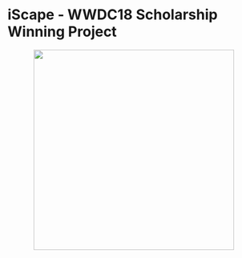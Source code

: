 # iScape - WWDC18 Scholarship Winning Project

<p align="center">
  <img width="400" src="https://user-images.githubusercontent.com/32301836/58915329-24906e00-86f7-11e9-9697-24eae805ffd4.png">
</p>
